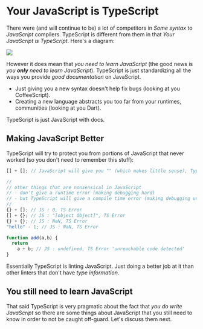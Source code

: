# Your JavaScript is TypeScript

There were (and will continue to be) a lot of competitors in *Some syntax* to *JavaScript* compilers. TypeScript is different from them in that *Your JavaScript is TypeScript*. Here's a diagram:

![](https://raw.githubusercontent.com/basarat/typescript-book/master/images/venn.png)

However it does mean that *you need to learn JavaScript* (the good news is *you **only** need to learn JavaScript*). TypeScript is just standardizing all the ways you provide *good documentation* on JavaScript.

* Just giving you a new syntax doesn't help fix bugs (looking at you CoffeeScript).
* Creating a new language abstracts you too far from your runtimes, communities (looking at you Dart).

TypeScript is just JavaScript with docs.

## Making JavaScript Better

TypeScript will try to protect you from portions of JavaScript that never worked (so you don't need to remember this stuff):

```ts
[] + []; // JavaScript will give you "" (which makes little sense), TypeScript will error

//
// other things that are nonsensical in JavaScript
// - don't give a runtime error (making debugging hard)
// - but TypeScript will give a compile time error (making debugging unnecessary)
//
{} + []; // JS : 0, TS Error
[] + {}; // JS : "[object Object]", TS Error
{} + {}; // JS : NaN, TS Error
"hello" - 1; // JS : NaN, TS Error

function add(a,b) {
  return
    a + b; // JS : undefined, TS Error 'unreachable code detected'
}
```

Essentially TypeScript is linting JavaScript. Just doing a better job at it than other linters that don't have *type information*.

## You still need to learn JavaScript

That said TypeScript is very pragmatic about the fact that *you do write JavaScript* so there are some things about JavaScript that you still need to know in order to not be caught off-guard. Let's discuss them next.
